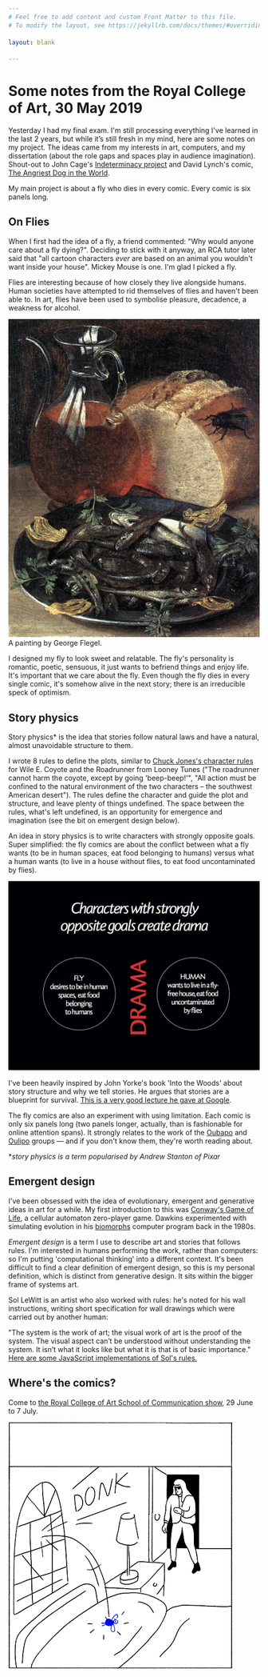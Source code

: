 ```yaml
---
# Feel free to add content and custom Front Matter to this file.
# To modify the layout, see https://jekyllrb.com/docs/themes/#overriding-theme-defaults

layout: blank

---
```


# Some notes from the Royal College of Art, 30 May 2019

 Yesterday I had my final exam. I'm still processing everything I've learned in the last 2 years, but while it’s still fresh in my mind, here are some notes on my project. The ideas came from my interests in art, computers, and my dissertation (about the role gaps and spaces play in audience imagination). Shout-out to John Cage's [Indeterminacy project](https://en.wikipedia.org/wiki/Indeterminacy_(music)) and David Lynch's comic, [The Angriest Dog in the World](http://www.lynchnet.com/angrydog/).

My main project is about a fly who dies in every comic. Every comic is six panels long.

## On Flies

When I first had the idea of a fly, a friend commented: "Why would anyone care about a fly dying?". Deciding to stick with it anyway, an RCA tutor later said that "all cartoon characters *ever* are based on an animal you wouldn't want inside your house". Mickey Mouse is one. I'm glad I picked a fly.

Flies are interesting because of how closely they live alongside humans. Human societies have attempted to rid themselves of flies and haven't been able to. In art, flies have been used to symbolise pleasure, decadence, a weakness for alcohol.

![](assets/images/georg-flegel.jpg)
A painting by George Flegel.


I designed my fly to look sweet and relatable. The fly's personality is romantic, poetic, sensuous, it just wants to befriend things and enjoy life. It's important that we care about the fly. Even though the fly dies in every single comic, it's somehow alive in the next story; there is an irreducible speck of optimism.

## Story physics

Story physics* is the idea that stories follow natural laws and have a natural, almost unavoidable structure to them.

I wrote 8 rules to define the plots, similar to [Chuck Jones's character rules](http://www.openculture.com/2015/03/chuck-jones-9-rules-for-drawing-road-runner-cartoons.html) for Wile E. Coyote and the Roadrunner from Looney Tunes ("The roadrunner cannot harm the coyote, except by going 'beep-beep!'", "All action must be confined to the natural environment of the two characters – the southwest American desert"). The rules define the character and guide the plot and structure, and leave plenty of things undefined. The space between the rules, what's left undefined, is an opportunity for emergence and imagination (see the bit on emergent design below).

An idea in story physics is to write characters with strongly opposite goals. Super simplified: the fly comics are about the conflict between what a fly wants (to be in human spaces, eat food belonging to humans) versus what a human wants (to live in a house without flies, to eat food uncontaminated by flies).

![](assets/images/flyvshuman.png)

I've been heavily inspired by John Yorke's book 'Into the Woods' about story structure and why we tell stories. He argues that stories are a blueprint for survival. [This is a very good lecture he gave at Google](https://www.youtube.com/watch?v=P0UZHUnB5pQ).

The fly comics are also an experiment with using limitation. Each comic is only six panels long (two panels longer, actually, than is fashionable for online attention spans). It strongly relates to the work of the [Oubapo](https://en.wikipedia.org/wiki/Oubapo) and [Oulipo](https://en.wikipedia.org/wiki/Oulipo) groups — and if you don't know them, they're worth reading about.

**story physics is a term popularised by Andrew Stanton of Pixar*

## Emergent design

I've been obsessed with the idea of evolutionary, emergent and generative ideas in art for a while. My first introduction to this was [Conway's Game of Life](https://en.wikipedia.org/wiki/Conway%27s_Game_of_Life), a cellular automaton zero-player game.  Dawkins experimented with simulating evolution in his [biomorphs](https://www.newscientist.com/article/2093366-richard-dawkinss-biomorphs-come-back-to-life/) computer program back in the 1980s.

*Emergent design* is a term I use to describe art and stories that follows rules. I'm  interested in humans performing the work, rather than computers: so I'm putting 'computational thinking' into a different context. It's been difficult to find a clear definition of emergent design, so this is my personal definition, which is distinct from generative design. It sits within the bigger frame of systems art.

Sol LeWitt is an artist who also worked with rules: he's noted for his wall instructions, writing short specification for wall drawings which were carried out by another human:

 "The system is the work of art; the visual work of art is the proof of the system. The visual aspect can’t be understood without understanding the system. It isn’t what it looks like but what it is that is of basic importance."  [Here are some JavaScript implementations of Sol's rules.](http://solvingsol.com/solutions/)

## Where's the comics?

Come to [the Royal College of Art School of Communication show](https://www.rca.ac.uk/news-and-events/events/show-2019/), 29 June to 7 July.

![](assets/images/hotel-frame-2.png)
